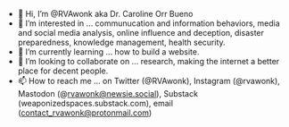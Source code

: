 - 👋 Hi, I’m @RVAwonk aka Dr. Caroline Orr Bueno
- 👀 I’m interested in ... communucation and information behaviors, media and social media analysis, online influence and deception, disaster preparedness, knowledge management, health security.
- 🌱 I’m currently learning ... how to build a website.
- 💞️ I’m looking to collaborate on ... research, making the internet a better place for decent people.
- 📫 How to reach me ... on Twitter (@RVAwonk), Instagram (@rvawonk), Mastodon (@rvawonk@newsie.social), Substack (weaponizedspaces.substack.com), email (contact_rvawonk@protonmail.com)

<!---
RVAwonk/RVAwonk is a ✨ special ✨ repository because its `README.md` (this file) appears on your GitHub profile.
You can click the Preview link to take a look at your changes.
--->
